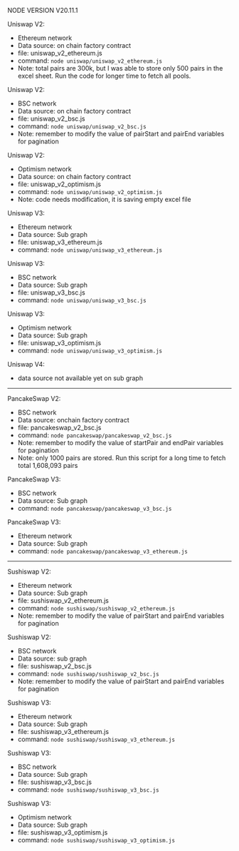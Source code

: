NODE VERSION V20.11.1

Uniswap V2:
 - Ethereum network
 - Data source: on chain factory contract
 - file: uniswap_v2_ethereum.js
 - command: `node uniswap/uniswap_v2_ethereum.js`
 - Note: total pairs are 300k, but I was able to store only 500 pairs in the excel sheet. Run the code for longer time to fetch all pools.

Uniswap V2:
 - BSC network
 - Data source: on chain factory contract
 - file: uniswap_v2_bsc.js
 - command: `node uniswap/uniswap_v2_bsc.js`
 - Note: remember to modify the value of pairStart and pairEnd variables for pagination

Uniswap V2:
 - Optimism network
 - Data source: on chain factory contract
 - file: uniswap_v2_optimism.js
 - command: `node uniswap/uniswap_v2_optimism.js`   
 - Note: code needs modification, it is saving empty excel file

Uniswap V3:
 - Ethereum network
 - Data source: Sub graph
 - file: uniswap_v3_ethereum.js
 - command: `node uniswap/uniswap_v3_ethereum.js`

Uniswap V3:
 - BSC network
 - Data source: Sub graph
 - file: uniswap_v3_bsc.js
 - command: `node uniswap/uniswap_v3_bsc.js`

Uniswap V3:
 - Optimism network
 - Data source: Sub graph
 - file: uniswap_v3_optimism.js
 - command: `node uniswap/uniswap_v3_optimism.js`

Uniswap V4:
 - data source not available yet on sub graph

---------------------------------------------------------------------------------

PancakeSwap V2:
 - BSC network
 - Data source: onchain factory contract
 - file: pancakeswap_v2_bsc.js
 - command: `node pancakeswap/pancakeswap_v2_bsc.js`
 - Note: remember to modify the value of startPair and endPair variables for pagination
 - Note: only 1000 pairs are stored. Run this script for a long time to fetch total 1,608,093 pairs

PancakeSwap V3:
 - BSC network 
 - Data source: Sub graph
 - command: `node pancakeswap/pancakeswap_v3_bsc.js`

PancakeSwap V3:
 - Ethereum network 
 - Data source: Sub graph
 - command: `node pancakeswap/pancakeswap_v3_ethereum.js`

-----------------------------------------------------------------------------------


Sushiswap V2:
 - Ethereum network
 - Data source: Sub graph
 - file: sushiswap_v2_ethereum.js
 - command: `node sushiswap/sushiswap_v2_ethereum.js`
 - Note: remember to modify the value of pairStart and pairEnd variables for pagination

Sushiswap V2:
 - BSC network
 - Data source: sub graph
 - file: sushiswap_v2_bsc.js
 - command: `node sushiswap/sushiswap_v2_bsc.js`
 - Note: remember to modify the value of pairStart and pairEnd variables for pagination

Sushiswap V3:
 - Ethereum network
 - Data source: Sub graph
 - file: sushiswap_v3_ethereum.js
 - command: `node sushiswap/sushiswap_v3_ethereum.js`

Sushiswap V3:
 - BSC network
 - Data source: Sub graph
 - file: sushiswap_v3_bsc.js
 - command: `node sushiswap/sushiswap_v3_bsc.js`

Sushiswap V3:
 - Optimism network
 - Data source: Sub graph
 - file: sushiswap_v3_optimism.js
 - command: `node sushiswap/sushiswap_v3_optimism.js`
